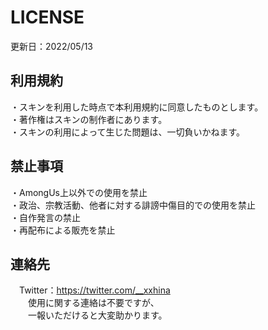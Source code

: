# LICENSE
更新日：2022/05/13  
  
## 利用規約
・スキンを利用した時点で本利用規約に同意したものとします。  
・著作権はスキンの制作者にあります。  
・スキンの利用によって生じた問題は、一切負いかねます。  

## 禁止事項
・AmongUs上以外での使用を禁止  
・政治、宗教活動、他者に対する誹謗中傷目的での使用を禁止  
・自作発言の禁止  
・再配布による販売を禁止  
  
## 連絡先
　Twitter：https://twitter.com/__xxhina  
　　使用に関する連絡は不要ですが、  
　　一報いただけると大変助かります。  